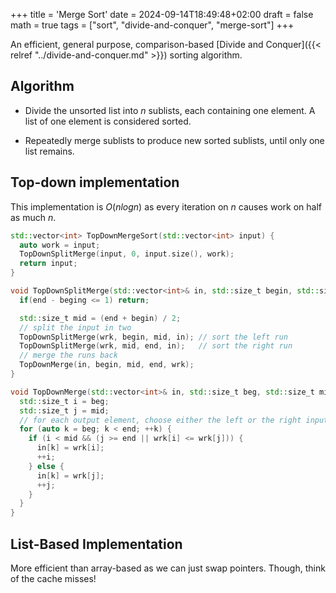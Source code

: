 +++
title = 'Merge Sort'
date = 2024-09-14T18:49:48+02:00
draft = false
math = true
tags = ["sort", "divide-and-conquer", "merge-sort"]
+++

An efficient, general purpose, comparison-based
[Divide and Conquer]({{< relref "../divide-and-conquer.md" >}}) sorting algorithm.

## Algorithm

- Divide the unsorted list into $n$ sublists,
  each containing one element. A list of one element is considered sorted.

- Repeatedly merge sublists to produce new sorted sublists, until only one list remains.

## Top-down implementation

This implementation is $O(nlogn)$ as every iteration on $n$ causes work on half as much $n$.

```cpp
std::vector<int> TopDownMergeSort(std::vector<int> input) {
  auto work = input;
  TopDownSplitMerge(input, 0, input.size(), work);
  return input;
}

void TopDownSplitMerge(std::vector<int>& in, std::size_t begin, std::size_t end, std::vector<int>& wrk) {
  if(end - beging <= 1) return;

  std::size_t mid = (end + begin) / 2;
  // split the input in two
  TopDownSplitMerge(wrk, begin, mid, in); // sort the left run
  TopDownSplitMerge(wrk, mid, end, in);   // sort the right run
  // merge the runs back
  TopDownMerge(in, begin, mid, end, wrk);
}

void TopDownMerge(std::vector<int>& in, std::size_t beg, std::size_t mid, std::size_t end, std::vector<int>& wrk) {
  std::size_t i = beg;
  std::size_t j = mid;
  // for each output element, choose either the left or the right input in order
  for (auto k = beg; k < end; ++k) {
    if (i < mid && (j >= end || wrk[i] <= wrk[j])) {
      in[k] = wrk[i];
      ++i;
    } else {
      in[k] = wrk[j];
      ++j;
    }
  }
}
```

## List-Based Implementation

More efficient than array-based as we can just swap pointers.
Though, think of the cache misses!
